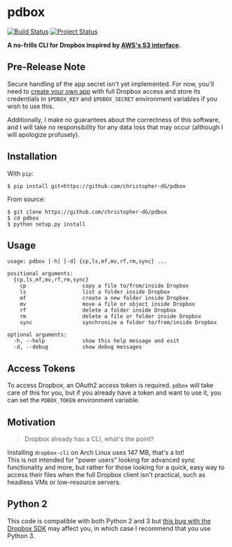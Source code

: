 # pdbox

[![Build Status](https://travis-ci.org/christopher-dG/pdbox.svg?branch=master)](https://travis-ci.org/christopher-dG/pdbox)
[![Project Status](http://www.repostatus.org/badges/latest/wip.svg)](http://www.repostatus.org/#wip)

**A no-frills CLI for Dropbox inspired by
[AWS's S3 interface](http://docs.aws.amazon.com/cli/latest/reference/s3/index.html).**

## Pre-Release Note

Secure handling of the app secret isn't yet implemented. For now, you'll need
to [create your own app](https://www.dropbox.com/developers/apps/create) with
full Dropbox access and store its credentials in `$PDBOX_KEY` and
`$PDBOX_SECRET` environment variables if you wish to use this.

Additionally, I make no guarantees about the correctness of this software, and
I will take no responsibility for any data loss that may occur (although I
will apologize profusely).

## Installation

With `pip`:

```
$ pip install git+https://github.com/christopher-dG/pdbox
```

From source:

```
$ git clone https://github.com/christopher-dG/pdbox
$ cd pdbox
$ python setup.py install
```

## Usage

```
usage: pdbox [-h] [-d] {cp,ls,mf,mv,rf,rm,sync} ...

positional arguments:
  {cp,ls,mf,mv,rf,rm,sync}
    cp                  copy a file to/from/inside Dropbox
    ls                  list a folder inside Dropbox
    mf                  create a new folder inside Dropbox
    mv                  move a file or object inside Dropbox
    rf                  delete a folder inside Dropbox
    rm                  delete a file or folder inside Dropbox
    sync                synchronize a folder to/from/inside Dropbox

optional arguments:
  -h, --help            show this help message and exit
  -d, --debug           show debug messages
```

## Access Tokens

To access Dropbox, an OAuth2 access token is required. `pdbox` will take care
of this for you, but if you already have a token and want to use it, you can
set the `PDBOX_TOKEN` environment variable.

## Motivation

> Dropbox already has a CLI, what's the point?

Installing `dropbox-cli` on Arch Linux uses 147 MB, that's a lot!  
This is not intended for "power users" looking for advanced sync
functionality and more, but rather for those looking for a quick, easy way to
access their files when the full Dropbox client isn't practical, such as
headless VMs or low-resource servers.

## Python 2

This code is compatible with both Python 2 and 3 but
[this bug with the Dropbox SDK](https://github.com/dropbox/dropbox-sdk-python/issues/85)
may affect you, in which case I recommend that you use Python 3.
